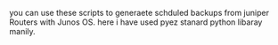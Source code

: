 
you can use these scripts to generaete schduled backups from juniper Routers with Junos OS.
here i have used pyez stanard python libaray manily.
